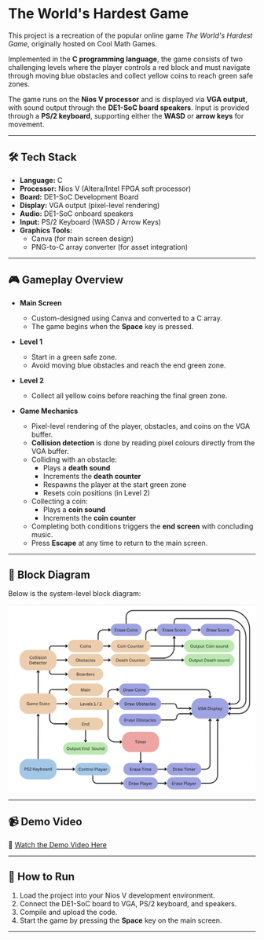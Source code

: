# The World's Hardest Game

This project is a recreation of the popular online game _The World's Hardest Game_, originally hosted on Cool Math Games.

Implemented in the **C programming language**, the game consists of two challenging levels where the player controls a red block and must navigate through moving blue obstacles and collect yellow coins to reach green safe zones.

The game runs on the **Nios V processor** and is displayed via **VGA output**, with sound output through the **DE1-SoC board speakers**. Input is provided through a **PS/2 keyboard**, supporting either the **WASD** or **arrow keys** for movement.

---

## 🛠️ Tech Stack

- **Language:** C  
- **Processor:** Nios V (Altera/Intel FPGA soft processor)  
- **Board:** DE1-SoC Development Board  
- **Display:** VGA output (pixel-level rendering)  
- **Audio:** DE1-SoC onboard speakers  
- **Input:** PS/2 Keyboard (WASD / Arrow Keys)  
- **Graphics Tools:**  
  - Canva (for main screen design)  
  - PNG-to-C array converter (for asset integration)

---

## 🎮 Gameplay Overview

- **Main Screen**  
  - Custom-designed using Canva and converted to a C array.  
  - The game begins when the **Space** key is pressed.

- **Level 1**  
  - Start in a green safe zone.  
  - Avoid moving blue obstacles and reach the end green zone.

- **Level 2**  
  - Collect all yellow coins before reaching the final green zone.

- **Game Mechanics**  
  - Pixel-level rendering of the player, obstacles, and coins on the VGA buffer.  
  - **Collision detection** is done by reading pixel colours directly from the VGA buffer.  
  - Colliding with an obstacle:  
    - Plays a **death sound**  
    - Increments the **death counter**  
    - Respawns the player at the start green zone  
    - Resets coin positions (in Level 2)  
  - Collecting a coin:  
    - Plays a **coin sound**  
    - Increments the **coin counter**  
  - Completing both conditions triggers the **end screen** with concluding music.  
  - Press **Escape** at any time to return to the main screen.

---

## 📸 Block Diagram

Below is the system-level block diagram:

![Block Diagram](Block_Diagram.png)  

---

## 📹 Demo Video

🎥 [Watch the Demo Video Here](https://drive.google.com/file/d/1BoZAGJSXcb0ABgDKVtCnGvAO_such8zC/view?usp=sharing)  

---

## 🚀 How to Run

1. Load the project into your Nios V development environment.  
2. Connect the DE1-SoC board to VGA, PS/2 keyboard, and speakers.  
3. Compile and upload the code.  
4. Start the game by pressing the **Space** key on the main screen.

---
